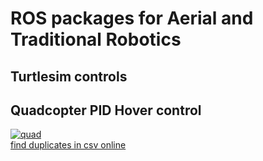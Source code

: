 # ROS packages for Aerial and Traditional Robotics

## Turtlesim controls

## Quadcopter PID Hover control

<a href="https://ibb.co/T1V67FG"><img src="https://i.ibb.co/zFypB0g/quad.png" alt="quad" border="0"></a><br /><a target='_blank' href='https://dedupelist.com/'>find duplicates in csv online</a><br />
